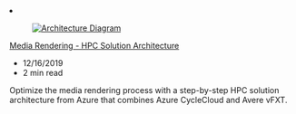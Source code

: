 <!-- This file is automatically generated by build/architectures/build_index.py. Any updates will be lost. -->

<!-- markdownlint-disable MD033 -->

<li class="grid-item item-column" data-categories="Storage Compute Media ">
<article class="card">
    <div class="card-header has-margin-bottom-none" aria-hidden="true">
        <figure class="image diagram has-height-175 has-overflow-hidden level">
            <a href="/azure/architecture/solution-ideas/articles/azure-batch-rendering"><img src="/azure/architecture/browse/thumbs/azure-batch-rendering.png" class="diagram" alt="Architecture Diagram" data-linktype="relative-path"></a>
        </figure>
    </div>
    <div class="card-content">
        <a class="card-content-title has-margin-top-none" href="/azure/architecture/solution-ideas/articles/azure-batch-rendering">
            <p>Media Rendering - HPC Solution Architecture</p>
        </a>
        <ul class="card-content-metadata">
            <li>12/16/2019</li>
            <li>2 min read</li>
        </ul>
        <p class="card-content-description">Optimize the media rendering process with a step-by-step HPC solution architecture from Azure that combines Azure CycleCloud and Avere vFXT.</p>
        <div class="bottom-to-top-fade is-hidden-mobile"></div>
    </div>
</article>
</li>
